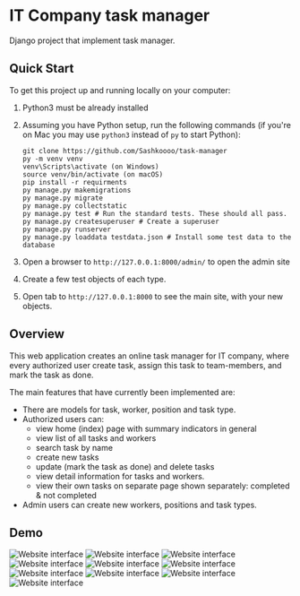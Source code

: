 # IT Company task manager

Django project that implement task manager.

## Quick Start

To get this project up and running locally on your computer:

1. Python3 must be already installed

2. Assuming you have Python setup, run the following commands (if you're on Mac you may use `python3` instead of `py` to
   start Python):
   ```
   git clone https://github.com/Sashkoooo/task-manager
   py -m venv venv
   venv\Scripts\activate (on Windows)
   source venv/bin/activate (on macOS)
   pip install -r requirments
   py manage.py makemigrations
   py manage.py migrate
   py manage.py collectstatic
   py manage.py test # Run the standard tests. These should all pass.
   py manage.py createsuperuser # Create a superuser
   py manage.py runserver
   py manage.py loaddata testdata.json # Install some test data to the database
   ```
3. Open a browser to `http://127.0.0.1:8000/admin/` to open the admin site
4. Create a few test objects of each type.
5. Open tab to `http://127.0.0.1:8000` to see the main site, with your new objects.

## Overview

This web application creates an online task manager for IT company,
where every authorized user create task,
assign this task to team-members,
and mark the task as done.

The main features that have currently been implemented are:

* There are models for task, worker, position and task type.
* Authorized users can:
  * view home (index) page with summary indicators in general
  * view list of all tasks and workers
  * search task by name
  * create new tasks
  * update (mark the task as done) and delete tasks
  * view detail information for tasks and workers.
  * view their own tasks on separate page shown separately: completed & not completed
* Admin users can create new workers, positions and task types.

## Demo

![Website interface](demo/index_page.png)
![Website interface](demo/tasks_page.png)
![Website interface](demo/task_detail_page.png)
![Website interface](demo/task_create_page.png)
![Website interface](demo/task_update_page.png)
![Website interface](demo/task_delete_page.png)
![Website interface](demo/user_tasks_page.png)
![Website interface](demo/user_tasks_page_2.png)
![Website interface](demo/workers_page.png)
![Website interface](demo/login_page.png)

